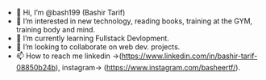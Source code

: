- 👋 Hi, I’m @bash199 (Bashir Tarif)
- 👀 I’m interested in new technology, reading books, training at the GYM, training body and mind.
- 🌱 I’m currently learning Fullstack Devlopment.
- 💞️ I’m looking to collaborate on web dev. projects.
- 📫 How to reach me linkedin ->(https://www.linkedin.com/in/bashir-tarif-08850b24b), instagram-> (https://www.instagram.com/basheertf/).

<!---
bash199/bash199 is a ✨ special ✨ repository because its `README.md` (this file) appears on your GitHub profile.
You can click the Preview link to take a look at your changes.
--->
